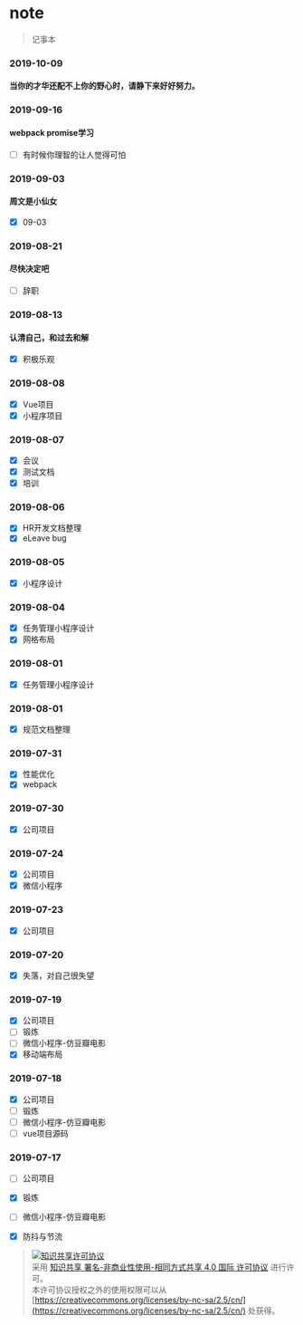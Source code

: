 # note
> 记事本

### 2019-10-09
#### 当你的才华还配不上你的野心时，请静下来好好努力。

### 2019-09-16
#### webpack promise学习
- [ ] 有时候你理智的让人觉得可怕 

### 2019-09-03
#### 周文是小仙女
- [x] 09-03

### 2019-08-21
#### 尽快决定吧
- [ ] 辞职

### 2019-08-13
#### 认清自己，和过去和解
- [x] 积极乐观

### 2019-08-08
- [x] Vue项目
- [x] 小程序项目

### 2019-08-07
- [x] 会议
- [x] 测试文档
- [x] 培训

### 2019-08-06
- [x] HR开发文档整理
- [x] eLeave bug 

### 2019-08-05
- [x] 小程序设计

### 2019-08-04
- [x] 任务管理小程序设计
- [x] 网格布局

### 2019-08-01
- [x] 任务管理小程序设计

### 2019-08-01
- [x] 规范文档整理

### 2019-07-31
- [x] 性能优化
- [x] webpack

### 2019-07-30
- [x] 公司项目

### 2019-07-24
- [x] 公司项目
- [x] 微信小程序

### 2019-07-23
- [x] 公司项目

### 2019-07-20
- [x] 失落，对自己很失望

### 2019-07-19
- [x] 公司项目
- [ ] 锻炼
- [ ] 微信小程序-仿豆瓣电影
- [x] 移动端布局

### 2019-07-18
- [x] 公司项目
- [ ] 锻炼
- [ ] 微信小程序-仿豆瓣电影
- [ ] vue项目源码

### 2019-07-17
- [ ] 公司项目
- [x] 锻炼
- [ ] 微信小程序-仿豆瓣电影
- [x] 防抖与节流


> [![知识共享许可协议](https://i.creativecommons.org/l/by-nc-sa/4.0/88x31.png)](http://creativecommons.org/licenses/by-nc-sa/4.0/)  
> 采用 [知识共享 署名-非商业性使用-相同方式共享 4.0 国际 许可协议](http://creativecommons.org/licenses/by-nc-sa/4.0/) 进行许可。  
> 本许可协议授权之外的使用权限可以从 [https://creativecommons.org/licenses/by-nc-sa/2.5/cn/](https://creativecommons.org/licenses/by-nc-sa/2.5/cn/) 处获得。

